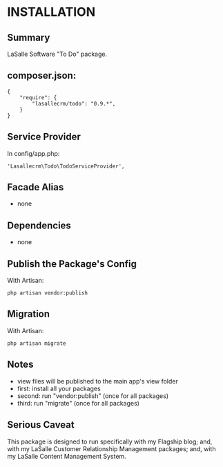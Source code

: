 # INSTALLATION

## Summary 
LaSalle Software "To Do" package. 


## composer.json:

```
{
    "require": {
        "lasallecrm/todo": "0.9.*",
    }
}
```


## Service Provider

In config/app.php:
```
'Lasallecrm\Todo\TodoServiceProvider',
```


## Facade Alias

* none


## Dependencies
* none


## Publish the Package's Config

With Artisan:
```
php artisan vendor:publish
```

## Migration

With Artisan:
```
php artisan migrate
```

## Notes

* view files will be published to the main app's view folder
* first: install all your packages 
* second: run "vendor:publish" (once for all packages) 
* third:  run "migrate" (once for all packages)


## Serious Caveat 

This package is designed to run specifically with my Flagship blog; and, with my LaSalle Customer Relationship Management packages; and, with my LaSalle Content Management System.